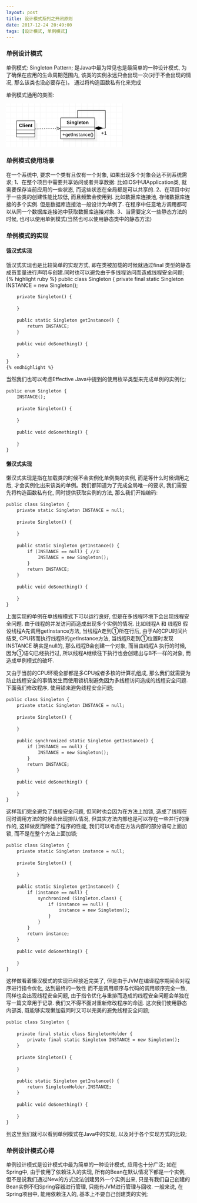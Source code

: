 ```yaml
---
layout: post
title: 设计模式系列之开闭原则
date: 2017-12-24 20:49:00
tags: [设计模式, 单例模式]
---
```


### 单例设计模式

单例模式: Singleton Pattern; 是Java中最为常见也是最简单的一种设计模式, 为了确保在应用的生命周期范围内, 该类的实例永远只会出现一次(对于不会出现的情况, 那么该类也没必要存在)。 通过将构造函数私有化来完成

单例模式通用的类图:

![单例模式通用类图](/assets/images/2017-12-24-design-pattern-singleton-class-graph.png)

### 单例模式使用场景

在一个系统中, 要求一个类有且仅有一个对象, 如果出现多个对象会达不到系统需求; 
1、在整个项目中需要共享访问或者共享数据: 比如iOS中UIApplication类, 就需要保存当前应用的一些状态, 而这些状态在全局都是可以共享的.
2、在项目中对于一些类的创建性能比较低, 而且频繁会使用到. 比如数据库连接池, 存储数据库连接的多个实例. 但是数据库连接池一般设计为单例了. 在程序中任意地方调用都可以从同一个数据库连接池中获取数据库连接对象.
3、当需要定义一些静态方法的时候, 也可以使用单例模式(当然也可以使用静态类中的静态方法)

### 单例模式的实现

#### 饿汉式实现

饿汉式实现也是比较简单的实现方式, 即在类被加载的时候就通过final 类型的静态成员变量进行声明与创建.同时也可以避免由于多线程访问而造成线程安全问题;
    {% highlight ruby %}
    public class Singleton {
        private final static Singleton INSTANCE = new Singleton();

        private Singleton() {

        }

        public static Singleton getInstance() {
            return INSTANCE;
        }

        public void doSomething() {
            
        }
    }
    {% endhighlight %}

当然我们也可以考虑Effective Java中提到的使用枚举类型来完成单例的实例化;

    public enum Singleton {
        INSTANCE();
        
        private Singleton() {
            
        }
        
        public void doSomething() {
            
        }
    }

#### 懒汉式实现

懒汉式实现是指在加载类的时候不会实例化单例类的实例, 而是等什么时候调用之后, 才会实例化出来该类的单例。我们都知道为了完成全局唯一的要求, 我们需要先将构造函数私有化, 同时提供获取实例的方法, 那么我们开始编码:

    public class Singleton {
        private static Singleton INSTANCE = null;

        private Singleton() {

        }

        public static Singleton getInstance() {
            if (INSTANCE == null) { //①
                INSTANCE = new Singleton();
            }
            return INSTANCE;
        }

        public void doSomething() {

        }
    }

上面实现的单例在单线程模式下可以运行良好, 但是在多线程环境下会出现线程安全问题. 由于线程的并发访问而造成出现多个实例的情况. 比如线程A 和 线程B 假设线程A先调用getInstance方法, 当线程A走到①所在行后, 由于A的CPU时间片结束, CPU转而执行线程B的getInstance方法, 当线程B走到①位置时发现 INSTANCE 确实是null的, 那么线程B会创建一个对象, 而当由线程A 执行的时候, 因为①语句已经执行过, 所以线程A继续往下执行也会创建出与B不一样的对象, 而造成单例模式的破坏. 

又由于当前的CPU环境全部都是多CPU或者多核的计算机组成, 那么我们就需要为防止线程安全的事情发生而使用锁机制避免因为多线程访问造成的线程安全问题. 下面我们修改程序, 使用锁来避免线程安全问题;

    public class Singleton {
        private static Singleton INSTANCE = null;

        private Singleton() {

        }

        public synchronized static Singleton getInstance() {
            if (INSTANCE == null) {
                INSTANCE = new Singleton();
            }
            return INSTANCE;
        }

        public void doSomething() {

        }
    }

这样我们完全避免了线程安全问题, 但同时也会因为在方法上加锁, 造成了线程在同时调用方法的时候会出现排队情况, 但其实方法内部也是可以存在一些并行的操作的, 这样做反而降低了程序的性能, 我们可以考虑在方法内部的部分语句上面加锁, 而不是在整个方法上面加锁;

    public class Singleton {
        private static Singleton instance = null;

        private Singleton() {

        }

        public static Singleton getInstance() {
            if (instance == null) {
                synchronized (Singleton.class) {
                    if (instance == null) {
                        instance = new Singleton();
                    }
                }
            }
            return instance;
        }

        public void doSomething() {

        }
    }

这样做看着懒汉模式的实现已经接近完美了, 但是由于JVM在编译程序期间会对程序进行指令优化, 达到最终的一致性 而不是调用顺序与代码的调用顺序完全一致, 同样也会出现线程安全问题, 由于指令优化与重排而造成的线程安全问题会单独在写一篇文章用于记录. 我们又不得不面对重新修改程序的命运. 这次我们使用静态内部类, 既能够实现懒加载同时又可以完美的避免线程安全问题;

    public class Singleton {

        private final static class SingletonHolder {
            private final static Singleton INSTANCE = new Singleton();
        }

        private Singleton() {

        }

        public static Singleton getInstance() {
            return SingletonHolder.INSTANCE;
        }

        public void doSomething() {

        }
    }

到这里我们就可以看到单例模式在Java中的实现, 以及对于各个实现方式的比较;


### 单例设计模式心得

单例设计模式是设计模式中最为简单的一种设计模式, 应用也十分广泛; 如在Spring中, 由于使用了依赖注入的实现, 所有的Bean在默认情况下都是一个实例, 但不是说我们通过New的方式没法创建另外一个实例出来, 只是有我们自己创建的Bean实例不归Spring容器进行管理, 只能有JVM进行管理与回收. 一般来说, 在Spring项目中, 能用依赖注入的, 基本上不要自己创建类的实例;

